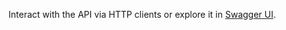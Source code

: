 Interact with the API via HTTP clients or explore it in [Swagger UI](https://petstore.swagger.io/?url=https://raw.githubusercontent.com/FanomezanaNat/cielux-api/prod/doc/api.yml).
